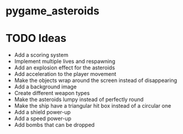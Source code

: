 # pygame_asteroids

# TODO Ideas

 * Add a scoring system
 * Implement multiple lives and respawning
 * Add an explosion effect for the asteroids
 * Add acceleration to the player movement
 * Make the objects wrap around the screen instead of disappearing
 * Add a background image
 * Create different weapon types
 * Make the asteroids lumpy instead of perfectly round
 * Make the ship have a triangular hit box instead of a circular one
 * Add a shield power-up
 * Add a speed power-up
 * Add bombs that can be dropped